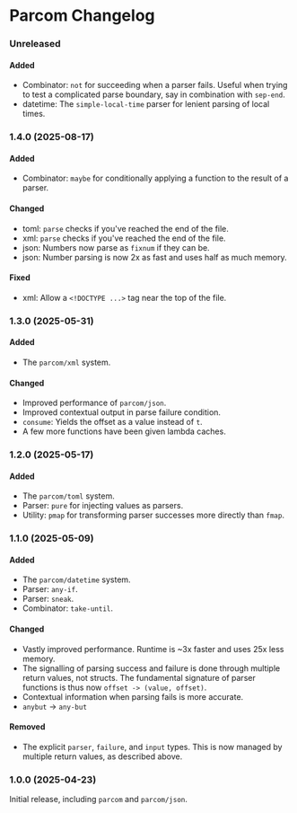 # Parcom Changelog

### Unreleased

#### Added

- Combinator: `not` for succeeding when a parser fails. Useful when trying to
  test a complicated parse boundary, say in combination with `sep-end`.
- datetime: The `simple-local-time` parser for lenient parsing of local times.

### 1.4.0 (2025-08-17)

#### Added

- Combinator: `maybe` for conditionally applying a function to the result of a parser.

#### Changed

- toml: `parse` checks if you've reached the end of the file.
- xml: `parse` checks if you've reached the end of the file.
- json: Numbers now parse as `fixnum` if they can be.
- json: Number parsing is now 2x as fast and uses half as much memory.

#### Fixed

- xml: Allow a `<!DOCTYPE ...>` tag near the top of the file.

### 1.3.0 (2025-05-31)

#### Added

- The `parcom/xml` system.

#### Changed

- Improved performance of `parcom/json`.
- Improved contextual output in parse failure condition.
- `consume`: Yields the offset as a value instead of `t`.
- A few more functions have been given lambda caches.

### 1.2.0 (2025-05-17)

#### Added

- The `parcom/toml` system.
- Parser: `pure` for injecting values as parsers.
- Utility: `pmap` for transforming parser successes more directly than `fmap`.

### 1.1.0 (2025-05-09)

#### Added

- The `parcom/datetime` system.
- Parser: `any-if`.
- Parser: `sneak`.
- Combinator: `take-until`.

#### Changed

- Vastly improved performance. Runtime is ~3x faster and uses 25x less memory.
- The signalling of parsing success and failure is done through multiple return
  values, not structs. The fundamental signature of parser functions is thus now
  `offset -> (value, offset)`.
- Contextual information when parsing fails is more accurate.
- `anybut` -> `any-but`

#### Removed

- The explicit `parser`, `failure`, and `input` types. This is now managed by
  multiple return values, as described above.

### 1.0.0 (2025-04-23)

Initial release, including `parcom` and `parcom/json`.

